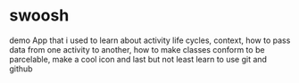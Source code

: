 # swoosh
demo App that i used to learn about activity life cycles, context, how to pass data from one activity to another, how to make classes conform to be parcelable, make a cool icon and last but not least learn to use git and github
